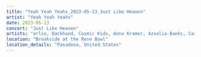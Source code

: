```yaml
---
title: "Yeah Yeah Yeahs_2023-05-13_Just Like Heaven"
artist: "Yeah Yeah Yeahs"
date: 2023-05-13
concert: "Just Like Heaven"
artists: "arlie, Backhand, Cosmic Kids, Anna Kramer, Azealia Banks, Caribou, Yeah Yeah Yeahs, 311, Alice Phoebe Lou, Anais Chantal"
location: "Brookside at the Rose Bowl"
location_details: "Pasadena, United States"
---
```

